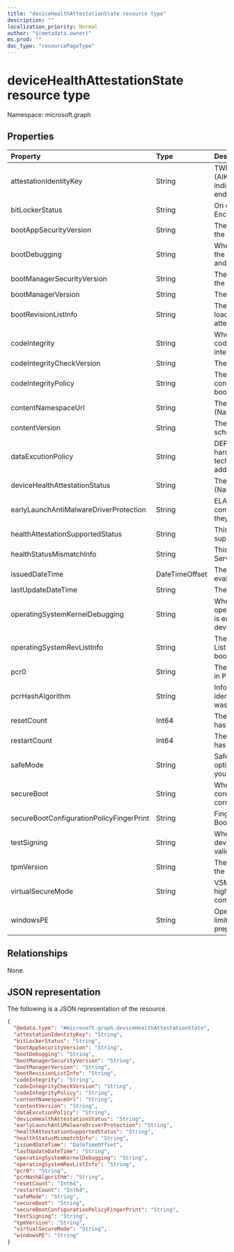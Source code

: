 ```yaml
---
title: "deviceHealthAttestationState resource type"
description: ""
localization_priority: Normal
author: "$(metadata.owner)"
ms.prod: ""
doc_type: "resourcePageType"
---
```


# deviceHealthAttestationState resource type

Namespace: microsoft.graph

## Properties

| Property                                 | Type           | Description                                                                                                                           |
| :--------------------------------------- | :------------- | :------------------------------------------------------------------------------------------------------------------------------------ |
| attestationIdentityKey                   | String         | TWhen an Attestation Identity Key (AIK) is present on a device, it indicates that the device has an endorsement key (EK) certificate. |
| bitLockerStatus                          | String         | On or Off of BitLocker Drive Encryption                                                                                               |
| bootAppSecurityVersion                   | String         | The security version number of the Boot Application                                                                                   |
| bootDebugging                            | String         | When bootDebugging is enabled, the device is used in development and testing                                                          |
| bootManagerSecurityVersion               | String         | The security version number of the Boot Application                                                                                   |
| bootManagerVersion                       | String         | The version of the Boot Manager                                                                                                       |
| bootRevisionListInfo                     | String         | The Boot Revision List that was loaded during initial boot on the attested device                                                     |
| codeIntegrity                            | String         | When code integrity is enabled, code execution is restricted to integrity verified code                                               |
| codeIntegrityCheckVersion                | String         | The version of the Boot Manager                                                                                                       |
| codeIntegrityPolicy                      | String         | The Code Integrity policy that is controlling the security of the boot environment                                                    |
| contentNamespaceUrl                      | String         | The DHA report version. (Namespace version)                                                                                           |
| contentVersion                           | String         | The HealthAttestation state schema version                                                                                            |
| dataExcutionPolicy                       | String         | DEP Policy defines a set of hardware and software technologies that perform additional checks on memory                               |
| deviceHealthAttestationStatus            | String         | The DHA report version. (Namespace version)                                                                                           |
| earlyLaunchAntiMalwareDriverProtection   | String         | ELAM provides protection for the computers in your network when they start up                                                         |
| healthAttestationSupportedStatus         | String         | This attribute indicates if DHA is supported for the device                                                                           |
| healthStatusMismatchInfo                 | String         | This attribute appears if DHA-Service detects an integrity issue                                                                      |
| issuedDateTime                           | DateTimeOffset | The DateTime when device was evaluated or issued to MDM                                                                               |
| lastUpdateDateTime                       | String         | The Timestamp of the last update.                                                                                                     |
| operatingSystemKernelDebugging           | String         | When operatingSystemKernelDebugging is enabled, the device is used in development and testing                                         |
| operatingSystemRevListInfo               | String         | The Operating System Revision List that was loaded during initial boot on the attested device                                         |
| pcr0                                     | String         | The measurement that is captured in PCR[0]                                                                                            |
| pcrHashAlgorithm                         | String         | Informational attribute that identifies the HASH algorithm that was used by TPM                                                       |
| resetCount                               | Int64          | The number of times a PC device has hibernated or resumed                                                                             |
| restartCount                             | Int64          | The number of times a PC device has rebooted                                                                                          |
| safeMode                                 | String         | Safe mode is a troubleshooting option for Windows that starts your computer in a limited state                                        |
| secureBoot                               | String         | When Secure Boot is enabled, the core components must have the correct cryptographic signatures                                       |
| secureBootConfigurationPolicyFingerPrint | String         | Fingerprint of the Custom Secure Boot Configuration Policy                                                                            |
| testSigning                              | String         | When test signing is allowed, the device does not enforce signature validation during boot                                            |
| tpmVersion                               | String         | The security version number of the Boot Application                                                                                   |
| virtualSecureMode                        | String         | VSM is a container that protects high value assets from a compromised kernel                                                          |
| windowsPE                                | String         | Operating system running with limited services that is used to prepare a computer for Windows                                         |

## Relationships

None.

## JSON representation

The following is a JSON representation of the resource.

<!-- {
  "blockType": "resource",
  "@odata.type": "microsoft.graph.deviceHealthAttestationState",
}
-->

```json
{
  "@odata.type": "#microsoft.graph.deviceHealthAttestationState",
  "attestationIdentityKey": "String",
  "bitLockerStatus": "String",
  "bootAppSecurityVersion": "String",
  "bootDebugging": "String",
  "bootManagerSecurityVersion": "String",
  "bootManagerVersion": "String",
  "bootRevisionListInfo": "String",
  "codeIntegrity": "String",
  "codeIntegrityCheckVersion": "String",
  "codeIntegrityPolicy": "String",
  "contentNamespaceUrl": "String",
  "contentVersion": "String",
  "dataExcutionPolicy": "String",
  "deviceHealthAttestationStatus": "String",
  "earlyLaunchAntiMalwareDriverProtection": "String",
  "healthAttestationSupportedStatus": "String",
  "healthStatusMismatchInfo": "String",
  "issuedDateTime": "DateTimeOffset",
  "lastUpdateDateTime": "String",
  "operatingSystemKernelDebugging": "String",
  "operatingSystemRevListInfo": "String",
  "pcr0": "String",
  "pcrHashAlgorithm": "String",
  "resetCount": "Int64",
  "restartCount": "Int64",
  "safeMode": "String",
  "secureBoot": "String",
  "secureBootConfigurationPolicyFingerPrint": "String",
  "testSigning": "String",
  "tpmVersion": "String",
  "virtualSecureMode": "String",
  "windowsPE": "String"
}
```
